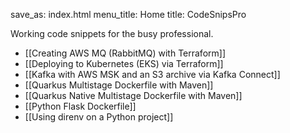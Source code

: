 save_as: index.html
menu_title: Home
title: CodeSnipsPro

Working code snippets for the busy professional.

- [[Creating AWS MQ (RabbitMQ) with Terraform]]
- [[Deploying to Kubernetes (EKS) via Terraform]]
- [[Kafka with AWS MSK and an S3 archive via Kafka Connect]]
- [[Quarkus Multistage Dockerfile with Maven]]
- [[Quarkus Native Multistage Dockerfile with Maven]]
- [[Python Flask Dockerfile]]
- [[Using direnv on a Python project]]
